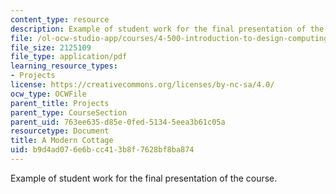 ```yaml
---
content_type: resource
description: Example of student work for the final presentation of the course.
file: /ol-ocw-studio-app/courses/4-500-introduction-to-design-computing-fall-2008/b9d4ad076e6bcc413b8f7628bf8ba874_final_4.pdf
file_size: 2125109
file_type: application/pdf
learning_resource_types:
- Projects
license: https://creativecommons.org/licenses/by-nc-sa/4.0/
ocw_type: OCWFile
parent_title: Projects
parent_type: CourseSection
parent_uid: 763ee635-d85e-0fed-5134-5eea3b61c05a
resourcetype: Document
title: A Modern Cottage
uid: b9d4ad07-6e6b-cc41-3b8f-7628bf8ba874
---
```

Example of student work for the final presentation of the course.